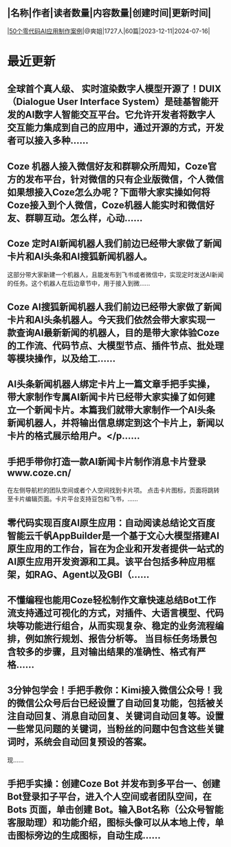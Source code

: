 |名称|作者|读者数量|内容数量|创建时间|更新时间|
---
|[50个零代码AI应用制作案例](https://xiaobot.net/p/wsvictoria?refer=0b133df9-27dc-423b-8101-639049001c13)|@爽姐|1727人|60篇|2023-12-11|2024-07-16|

# 最近更新
## 全球首个真人级、 实时渲染数字人模型开源了！DUIX（Dialogue User Interface System）是硅基智能开发的AI数字人智能交互平台。它允许开发者将数字人交互能力集成到自己的应用中，通过开源的方式，开发者可以接入多种......
## Coze 机器人接入微信好友和群聊众所周知，Coze官方的发布平台，针对微信的只有企业版微信，个人微信如果想接入Coze怎么办呢？下面带大家实操如何将Coze接入到个人微信，Coze机器人能实时和微信好友、群聊互动。怎么样，心动......
## Coze 定时AI新闻机器人我们前边已经带大家做了新闻卡片和AI头条和AI搜狐新闻机器人。
这部分带大家新建一个机器人，且能发布到飞书或者微信中，实现定时发送AI新闻的任务。这个机器人在后边章节中，用于接入到微......
## Coze AI搜狐新闻机器人我们前边已经带大家做了新闻卡片和AI头条机器人。今天我们依然会带大家实现一款查询AI最新新闻的机器人，目的是带大家体验Coze的工作流、代码节点、大模型节点、插件节点、批处理等模块操作，以及给工......
## AI头条新闻机器人绑定卡片上一篇文章手把手实操，带大家制作专属AI新闻卡片已经带大家实操了如何建立一个新闻卡片。本篇我们就带大家制作一个AI头条新闻机器人，并将输出信息绑定到这个卡片上，新闻以卡片的格式展示给用户。</p......
## 手把手带你打造一款AI新闻卡片制作消息卡片登录www.coze.cn/
在左侧导航栏的团队空间或者个人空间找到卡片项。
点击卡片图标，页面将跳转至卡片编辑页面。卡片平台支持豆包和飞书，......
## 零代码实现百度AI原生应用：自动阅读总结论文百度智能云千帆AppBuilder是一个基于文心大模型搭建AI原生应用的工作台，旨在为企业和开发者提供一站式的AI原生应用开发资源和工具。该平台包括多种应用框架，如RAG、Agent以及GBI（......
## 不懂编程也能用Coze轻松制作文章快速总结Bot工作流支持通过可视化的方式，对插件、大语言模型、代码块等功能进行组合，从而实现复杂、稳定的业务流程编排，例如旅行规划、报告分析等。 当目标任务场景包含较多的步骤，且对输出结果的准确性、格式有严格......
## 3分钟包学会！手把手教你：Kimi接入微信公众号！我的微信公众号后台已经设置了自动回复功能，包括被关注自动回复、消息自动回复、关键词自动回复等。设置一些常见问题的关键词，当粉丝的问题中包含这些关键词时，系统会自动回复预设的答案。
现......
## 手把手实操：创建Coze Bot 并发布到多平台一、创建Bot登录扣子平台，进入个人空间或者团队空间，在Bots 页面，单击创建 Bot。输入Bot名称（公众号智能客服助理）和功能介绍，图标头像可以从本地上传，单击图标旁边的生成图标，自动生成......

